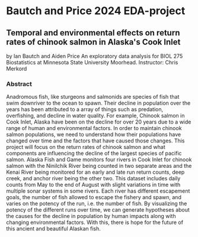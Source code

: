 # Bautch and Price 2024 EDA-project
## Temporal and environmental effects on return rates of chinook salmon in Alaska's Cook Inlet
by Ian Bautch and Aiden Price 
An exploratory data analysis for BIOL 275 Biostatistics at Minnesota State University Moorhead. Instructor: Chris Merkord
### Abstract 
Anadromous fish, like sturgeons and salmonids are species of fish that swim downriver to the ocean to spawn. Their decline in population over the years has been attributed to a array of things such as predation, overfishing, and decline in water quality. For example, Chinook salmon in Cook Inlet, Alaska have been on the decline for over 20 years due to a wide range of human and environmental factors. In order to maintain chinook salmon populations, we need to understand how their populations have changed over time and the factors that have caused those changes. This project will focus on the return rates of chinook salmon and what components are influencing the decline of the largest species of pacific salmon. Alaska Fish and Game monitors four rivers in Cook Inlet for chinook salmon with the Ninilchik River being counted in two separate areas and the Kenai River being monitored for an early and late run return counts, deep creek, and anchor river being the other two. This dataset includes daily counts from May to the end of August with slight variations in time with multiple sonar systems in some rivers. Each river has different escapement goals, the number of fish allowed to escape the fishery and spawn, and varies on the potency of the run, i.e. the number of fish. By visualizing the potency of the different runs over time, we can generate hypotheses about the causes for the decline in population by human impacts along with changing environmental factors. With this, there is hope for the future of this ancient and beautiful Alaskan fish.  
